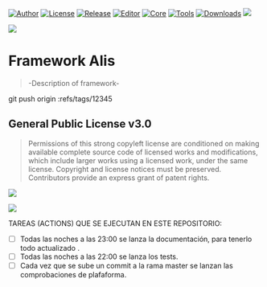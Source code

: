[![Author](https://img.shields.io/badge/Author-Pablo%20Perdomo%20Falc%C3%B3n-blue)]()
[![License](https://img.shields.io/badge/License-GPL%20v3.0-blue)]()
[![Release](https://img.shields.io/badge/Release-v1.0.0-blue)]()
[![Editor](https://shields.io/badge/Editor-Windows%20%7C%20MacOS%20%7C%20Linux-%23989898)]()
[![Core](https://shields.io/badge/Core-Windows%20%7C%20IOS%20%7C%20Android%20%7C%20MacOS%20%7C%20Linux-%23989898)]()
[![Tools](https://shields.io/badge/Tools-Windows%20%7C%20IOS%20%7C%20Android%20%7C%20MacOS%20%7C%20Linux-%23989898)]()
[![Downloads](https://img.shields.io/github/downloads/pabllopf/alis/total.svg)]()
<img src="https://visitor-badge.laobi.icu/badge?page_id=pabllopf.alis">  

![](https://github.com/pabllopf/Alis/blob/main/Documentation/Alis_Banner_970x250.png)

#  Framework Alis

> -Description of framework- 





git push origin :refs/tags/12345

## General Public License v3.0
> Permissions of this strong copyleft license are conditioned on making available complete source code of licensed works and modifications, which include larger works using a licensed work, under the same license. Copyright and license notices must be preserved. Contributors provide an express grant of patent rights.    

![](https://github.com/pabllopf/Alis/blob/main/Documentation/LicenseLimits.png)    

[![](https://github.com/pabllopf/Alis/blob/main/Documentation/ReadMore.png)](https://github.com/pabllopf/Alis/blob/master/LICENSE)



TAREAS (ACTIONS) QUE SE EJECUTAN EN ESTE REPOSITORIO:
- [ ] Todas las noches a las 23:00 se lanza la documentación, para tenerlo todo actualizado .
- [ ] Todas las noches a las 22:00 se lanza los tests.
- [ ] Cada vez que se sube un commit a la rama master se lanzan las comprobaciones de plafaforma.
